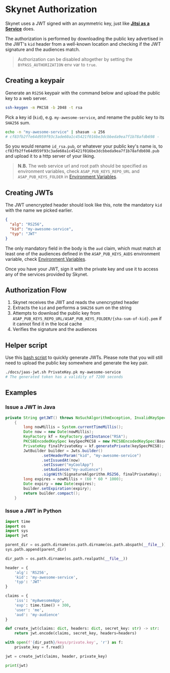 # Skynet Authorization

Skynet uses a JWT signed with an asymmetric key, just like [**Jitsi as a Service**](https://jaas.8x8.vc) does.

The authorization is performed by downloading the public key advertised in the JWT's `kid` header from a well-known location and checking if the JWT signature and the audiences match.

> Authorization can be disabled altogether by setting the `BYPASS_AUTHORIZATION` env var to `true`. 


## Creating a keypair

Generate an `RS256` keypair with the command below and upload the public key to a web server.

```bash
ssh-keygen -m PKCS8 -b 2048 -t rsa
```

Pick a key id (`kid`), e.g. `my-awesome-service`, and rename the public key to its `SHA256` sum.

```bash
echo -n "my-awesome-service" | shasum -a 256
# cf83fb2ffe64d959f93c3ade60a1c45421f016be3dcbbeda9ea7f1b78afdb698 -
```

So you would rename `id_rsa.pub`, or whatever your public key's name is, to `cf83fb2ffe64d959f93c3ade60a1c45421f016be3dcbbeda9ea7f1b78afdb698.pub` and upload
it to a http server of your liking.

> **N.B.** The web service url and root path should be specified as environment variables, check `ASAP_PUB_KEYS_REPO_URL` and `ASAP_PUB_KEYS_FOLDER` in [Environment Variables](env_vars.md).

## Creating JWTs

The JWT unencrypted header should look like this, note the mandatory `kid` with the name we picked earlier.

```json
{
  "alg": "RS256",
  "kid": "my-awesome-service",
  "typ": "JWT"
}
```

The only mandatory field in the body is the `aud` claim, which must match at least one of the audiences defined in the `ASAP_PUB_KEYS_AUDS` environment variable, check [Environment Variables](env_vars.md).

Once you have your JWT, sign it with the private key and use it to access any of the services provided by Skynet.

## Authorization Flow

1. Skynet receives the JWT and reads the unencrypted header
2. Extracts the `kid` and performs a `SHA256` sum on the string
3. Attempts to download the public key from `ASAP_PUB_KEYS_REPO_URL/ASAP_PUB_KEYS_FOLDER/{sha-sum-of-kid}.pem` if it cannot find it in the local cache
4. Verifies the signature and the audiences 

## Helper script

Use this [bash script](jaas-jwt.sh) to quickly generate JWTs. Please note that you will still need to upload the public key somewhere and generate the key pair.

```bash
./docs/jaas-jwt.sh PrivateKey.pk my-awesome-service
# The generated token has a validity of 7200 seconds
```

## Examples

### Issue a JWT in Java

```java
private String getJWT() throws NoSuchAlgorithmException, InvalidKeySpecException
    {
        long nowMillis = System.currentTimeMillis();
        Date now = new Date(nowMillis);
        KeyFactory kf = KeyFactory.getInstance("RSA");
        PKCS8EncodedKeySpec keySpecPKCS8 = new PKCS8EncodedKeySpec(Base64.getDecoder().decode(privateKey));
        PrivateKey finalPrivateKey = kf.generatePrivate(keySpecPKCS8);
        JwtBuilder builder = Jwts.builder()
                .setHeaderParam("kid", "my-awesome-service")
                .setIssuedAt(now)
                .setIssuer("myCoolApp")
                .setAudience("my-audience")
                .signWith(SignatureAlgorithm.RS256, finalPrivateKey);
        long expires = nowMillis + (60 * 60 * 1000);
        Date expiry = new Date(expires);
        builder.setExpiration(expiry);
        return builder.compact();
    }
```

### Issue a JWT in Python

```python
import time
import os
import sys
import jwt

parent_dir = os.path.dirname(os.path.dirname(os.path.abspath(__file__)))
sys.path.append(parent_dir)

dir_path = os.path.dirname(os.path.realpath(__file__))

header = {
    'alg': 'RS256',
    'kid': 'my-awesome-service',
    'typ': 'JWT'
}

claims = {
    'iss': 'myAwesomeApp',
    'exp': time.time() + 300,
    'user': 'me',
    'aud': 'my-audience'
}

def create_jwt(claims: dict, headers: dict, secret_key: str) -> str:
    return jwt.encode(claims, secret_key, headers=headers)

with open(f'{dir_path}/keys/private.key', 'r') as f:
    private_key = f.read()

jwt = create_jwt(claims, header, private_key)

print(jwt)
```

